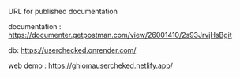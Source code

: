 URL for published documentation

documentation : https://documenter.getpostman.com/view/26001410/2s93JrvjHsBgit 

db: https://userchecked.onrender.com/

web demo : https://ghiomausercheked.netlify.app/